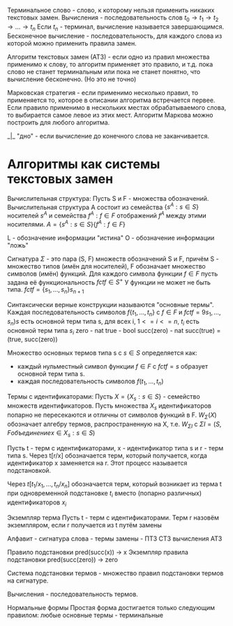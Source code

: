 Терминальное слово - слово, к которому нельзя применить никаких текстовых замен.
Вычисления - последовательность слов $t_0\to t_1\to t_2 \to \dots \to t_n$
Если $t_n$ - терминал, вычисление называется завершающимся. 
Бесконечное вычисление - последовательность, для каждого слова из которой можно применить правила замен. 

Алгоритм текстовых замен (АТЗ) - если одно из правил множества применимо к слову, то алгоритм применяет это правило, и т.д. пока слово не станет терминальным или пока не станет понятно, что вычисление бесконечно. (Но это не точно)

Марковская стратегия - если применимо несколько правил, то применяется то, которое в описании алгоритма встречается первее. Если правило применимо в нескольких местах обрабатываемого слова, то выбирается самое левое из этих мест. Алгоритм Маркова можно построить для любого алгоритма. 

\_|\_ "дно" - если вычисление до конечного слова не заканчивается. 

# Алгоритмы как системы текстовых замен
Вычислительная структура:
Пусть S и F - множества обозначений. 
Вычислительная структура A состоит из семейства $\{ s^A:s \in S \}$ носителей $s^A$ и семейства ${f^A:f \in F}$ отображений $f^A$ между этими носителями. 
$A = \{ s^A:s \in S \} \{ f^A:f \in F \}$

L - обозначение информации "истина"
O - обозначение информации "ложь"

Сигнатура $\Sigma$ - это пара (S, F) множеств обозначений S и F, причём S - множество типов (имён для носителей), F обозначает множество символов (имён) функций. Для каждого символа функции $f \in F$ пусть задана её функциональность $fct f \in S^+$
У функции не может не быть типа. 
$fct f = \{ s_1, \dots , s_n \} s_{n+1}$

Синтаксически верные конструкции называются "основные термы". 
Каждая последовательность символов $f \{ t_1, \dots , t_n \}$ с
$f \in F$ и $fct f = 9s_1, \dots , s_n)s$ есть основной терм типа s, для всех i, $1 <= i <= n$, $t_i$ есть основной терм типа $s_i$
zero - nat
true - bool
succ(zero) - nat
succ(true)
= (true, succ(zero))

Множество основных термов типа s с $s \in S$ определяется как:
- каждый нульместный символ функции $f \in F$ с $fct f=s$ образует основной терм типа s.
- каждая последовательность символов $f(t_1, \dots ,t_n)$

Термы с идентификаторами:
Пусть $X= \{ X_s:s \in S \}$ - семейство множеств идентификаторов. Пусть множества $X_s$ идентификаторов попарно не пересекаются и отличны от символов функций в F. $W_\Sigma (X)$ обозначает алгебру термов, распространенную на X, т.е. $W_{\Sigma I}$ с $\Sigma I = (S, F объединение x \in X_s:s \in S)$

Пусть t - терм с идентификаторами, x - идентификатор типа s и r - терм типа s. Через t\[r/x\] обозначается терм, который получается, когда идентификатор x заменяется на r. Этот процесс называется подстановкой. 

Через $t[t_1/x_1, \dots , t_n/x_n]$ обозначается терм, который возникает из терма t при одновременной подстановке $t_i$ вместо (попарно различных) идентификаторов $x_i$

Экземпляр терма
Пусть t - терм с идентификаторами. Терм r назовём экземпляром, если r получается из t путём замены 

Алфавит - сигнатура
слова - термы
замены - 
ПТЗ
СТЗ
вычисления
АТЗ

Правило подстановки
pred(succ(x)) -> x
Экземпляр правила подстановки
pred(succ(zero)) -> zero

Система подстановки термов - множество правил подстановки термов на сигнатуре. 

Вычисления - последовательность термов.

Нормальные формы
Простая форма достигается только следующим правилом: любые основные термы - терминальные

